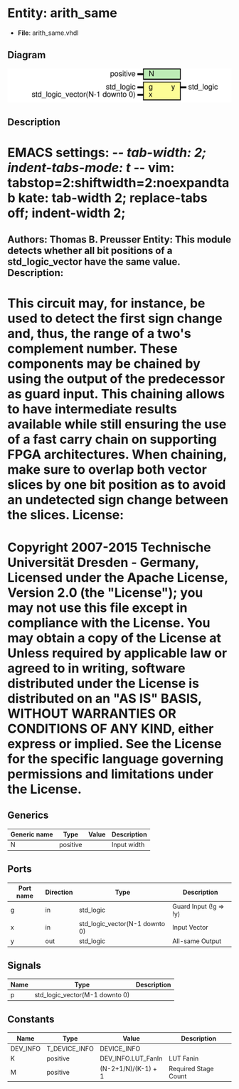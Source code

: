 # Entity: arith_same

- **File**: arith_same.vhdl
## Diagram

![Diagram](arith_same.svg "Diagram")
## Description

EMACS settings: -*-	tab-width: 2; indent-tabs-mode: t -*-
vim: tabstop=2:shiftwidth=2:noexpandtab
kate: tab-width 2; replace-tabs off; indent-width 2;
=============================================================================
Authors:					Thomas B. Preusser
Entity:					This module detects whether all bit positions of a std_logic_vector have the same value.
Description:
-------------------------------------
This circuit may, for instance, be used to detect the first sign change
and, thus, the range of a two's complement number.
These components may be chained by using the output of the predecessor as
guard input. This chaining allows to have intermediate results available
while still ensuring the use of a fast carry chain on supporting FPGA
architectures. When chaining, make sure to overlap both vector slices by one
bit position as to avoid an undetected sign change between the slices.
License:
=============================================================================
Copyright 2007-2015 Technische Universität Dresden - Germany,
Licensed under the Apache License, Version 2.0 (the "License");
you may not use this file except in compliance with the License.
You may obtain a copy of the License at
Unless required by applicable law or agreed to in writing, software
distributed under the License is distributed on an "AS IS" BASIS,
WITHOUT WARRANTIES OR CONDITIONS OF ANY KIND, either express or implied.
See the License for the specific language governing permissions and
limitations under the License.
=============================================================================
## Generics

| Generic name | Type     | Value | Description |
| ------------ | -------- | ----- | ----------- |
| N            | positive |       | Input width |
## Ports

| Port name | Direction | Type                           | Description            |
| --------- | --------- | ------------------------------ | ---------------------- |
| g         | in        | std_logic                      | Guard Input (!g => !y) |
| x         | in        | std_logic_vector(N-1 downto 0) | Input Vector           |
| y         | out       | std_logic                      | All-same Output        |
## Signals

| Name | Type                           | Description |
| ---- | ------------------------------ | ----------- |
| p    | std_logic_vector(M-1 downto 0) |             |
## Constants

| Name     | Type          | Value                | Description          |
| -------- | ------------- | -------------------- | -------------------- |
| DEV_INFO | T_DEVICE_INFO |  DEVICE_INFO         |                      |
| K        | positive      |  DEV_INFO.LUT_FanIn  | LUT Fanin            |
| M        | positive      |  (N-2+1/N)/(K-1) + 1 | Required Stage Count |
